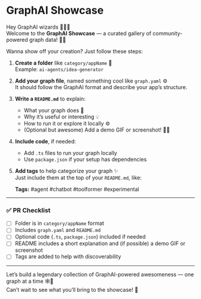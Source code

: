# GraphAI Showcase

Hey GraphAI wizards 🧙‍♀️👾  
Welcome to the **GraphAI Showcase** — a curated gallery of community-powered graph data! 🌌🧠

Wanna show off your creation? Just follow these steps:

1. **Create a folder** like `category/appName` 📁  
   Example: `ai-agents/idea-generator`

2. **Add your graph file**, named something cool like `graph.yaml` ⚙️  
   It should follow the GraphAI format and describe your app’s structure.

3. **Write a `README.md`** to explain:  
   - What your graph does 🧠  
   - Why it’s useful or interesting 💡  
   - How to run it or explore it locally ⚙️  
   - (Optional but awesome) Add a demo GIF or screenshot! 📸🎥

4. **Include code**, if needed:  
   - Add `.ts` files to run your graph locally  
   - Use `package.json` if your setup has dependencies

5. **Add tags** to help categorize your graph ✨  
   Just include them at the top of your `README.md`, like:

   **Tags:** #agent #chatbot #toolformer #experimental

---

### ✅ PR Checklist

- [ ] Folder is in `category/appName` format  
- [ ] Includes `graph.yaml` and `README.md`  
- [ ] Optional code (`.ts`, `package.json`) included if needed  
- [ ] README includes a short explanation and (if possible) a demo GIF or screenshot  
- [ ] Tags are added to help with discoverability

---

Let’s build a legendary collection of GraphAI-powered awesomeness — one graph at a time 🕸️🚀  
Can’t wait to see what you’ll bring to the showcase! 🌟
